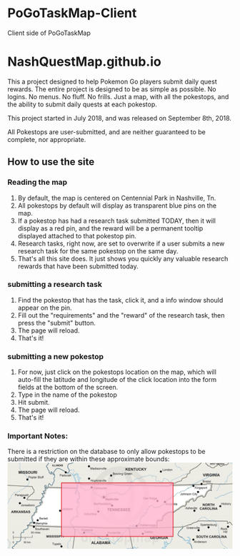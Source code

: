 # PoGoTaskMap-Client
Client side of PoGoTaskMap

# NashQuestMap.github.io

This a project designed to help Pokemon Go players submit daily quest rewards. The entire project is designed to be as simple as possible. No logins. No menus. No fluff. No frills. Just a map, with all the pokestops, and the ability to submit daily quests at each pokestop.

This project started in July 2018, and was released on September 8th, 2018.

All Pokestops are user-submitted, and are neither guaranteed to be complete, nor appropriate.



## How to use the site

### Reading the map
1. By default, the map is centered on Centennial Park in Nashville, Tn.
2. All pokestops by default will display as transparent blue pins on the map.
3. If a pokestop has had a research task submitted TODAY, then it will display as a red pin, and the reward will be a permanent tooltip displayed attached to that pokestop pin.
4. Research tasks, right now, are set to overwrite if a user submits a new research task for the same pokestop on the same day.
5. That's all this site does. It just shows you quickly any valuable research rewards that have been submitted today.

### submitting a research task
1. Find the pokestop that has the task, click it, and a info window should appear on the pin.
2. Fill out the "requirements" and the "reward" of the research task, then press the "submit" button.
3. The page will reload.
4. That's it!

### submitting a new pokestop
1. For now, just click on the pokestops location on the map, which will auto-fill the latitude and longitude of the click location into the form fields at the bottom of the screen.
2. Type in the name of the pokestop
3. Hit submit.
4. The page will reload.
5. That's it!

### Important Notes:
There is a restriction on the database to only allow pokestops to be submitted if they are within these approximate bounds: ![Map of pokestop boundaries](./images/boundary-map.jpg?raw=true "Boundary Map")